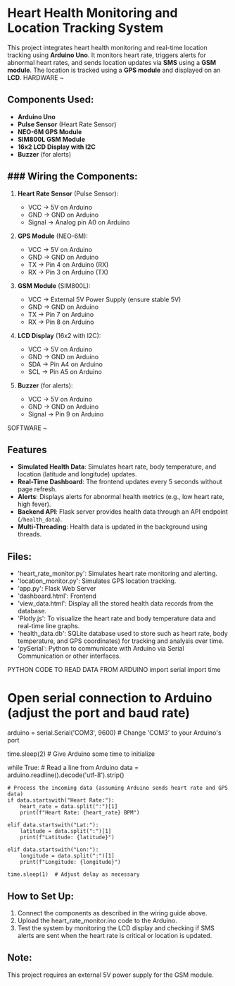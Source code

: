 # Heart Health Monitoring and Location Tracking System

This project integrates heart health monitoring and real-time location tracking using **Arduino Uno**. It monitors heart rate, triggers alerts for abnormal heart rates, and sends location updates via **SMS** using a **GSM module**. The location is tracked using a **GPS module** and displayed on an **LCD**.
HARDWARE ~
## Components Used:
- **Arduino Uno**
- **Pulse Sensor** (Heart Rate Sensor)
- **NEO-6M GPS Module**
- **SIM800L GSM Module**
- **16x2 LCD Display with I2C**
- **Buzzer** (for alerts) 

## ### Wiring the Components:
1. **Heart Rate Sensor** (Pulse Sensor):
   - VCC → 5V on Arduino
   - GND → GND on Arduino
   - Signal → Analog pin A0 on Arduino

2. **GPS Module** (NEO-6M):
   - VCC → 5V on Arduino
   - GND → GND on Arduino
   - TX → Pin 4 on Arduino (RX)
   - RX → Pin 3 on Arduino (TX)

3. **GSM Module** (SIM800L):
   - VCC → External 5V Power Supply (ensure stable 5V)
   - GND → GND on Arduino
   - TX → Pin 7 on Arduino
   - RX → Pin 8 on Arduino

4. **LCD Display** (16x2 with I2C):
   - VCC → 5V on Arduino
   - GND → GND on Arduino
   - SDA → Pin A4 on Arduino
   - SCL → Pin A5 on Arduino

5. **Buzzer** (for alerts):
   - VCC → 5V on Arduino
   - GND → GND on Arduino
   - Signal → Pin 9 on Arduino

SOFTWARE ~
## Features
- **Simulated Health Data**: Simulates heart rate, body temperature, and location (latitude and longitude) updates.
- **Real-Time Dashboard**: The frontend updates every 5 seconds without page refresh.
- **Alerts**: Displays alerts for abnormal health metrics (e.g., low heart rate, high fever).
- **Backend API**: Flask server provides health data through an API endpoint (`/health_data`).
- **Multi-Threading**: Health data is updated in the background using threads.

 ## Files:
- 'heart_rate_monitor.py': Simulates heart rate monitoring and alerting.
- 'location_monitor.py': Simulates GPS location tracking.
- 'app.py': Flask Web Server
- 'dashboard.html': Frontend <Frontend dashboard to display health data>
- 'view_data.html': Display all the stored health data records from the database.
- 'Plotly.js': To visualize the heart rate and body temperature data and real-time line graphs.
- 'health_data.db': SQLite database used to store such as heart rate, body temperature, and GPS coordinates) for tracking and analysis over time.
- 'pySerial': Python to communicate with Arduino via Serial Communication or other interfaces.

PYTHON CODE TO READ DATA FROM ARDUINO
import serial
import time

# Open serial connection to Arduino (adjust the port and baud rate)
arduino = serial.Serial('COM3', 9600)  # Change 'COM3' to your Arduino's port

time.sleep(2)  # Give Arduino some time to initialize

while True:
    # Read a line from Arduino
    data = arduino.readline().decode('utf-8').strip()
    
    # Process the incoming data (assuming Arduino sends heart rate and GPS data)
    if data.startswith("Heart Rate:"):
        heart_rate = data.split(":")[1]
        print(f"Heart Rate: {heart_rate} BPM")
    
    elif data.startswith("Lat:"):
        latitude = data.split(":")[1]
        print(f"Latitude: {latitude}")
    
    elif data.startswith("Lon:"):
        longitude = data.split(":")[1]
        print(f"Longitude: {longitude}")
    
    time.sleep(1)  # Adjust delay as necessary


## How to Set Up:
1. Connect the components as described in the wiring guide above.
2. Upload the heart_rate_monitor.ino code to the Arduino.
3. Test the system by monitoring the LCD display and checking if SMS alerts are sent when the heart rate is critical or location is updated.

## Note:
This project requires an external 5V power supply for the GSM module.

